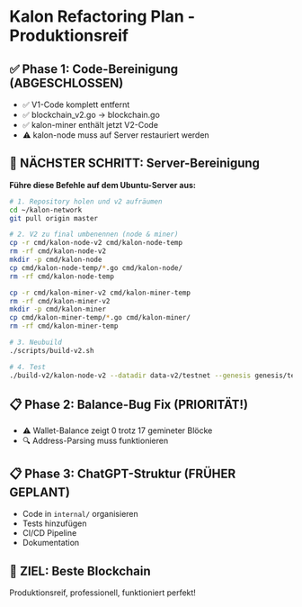 # Kalon Refactoring Plan - Produktionsreif

## ✅ Phase 1: Code-Bereinigung (ABGESCHLOSSEN)
- ✅ V1-Code komplett entfernt
- ✅ blockchain_v2.go → blockchain.go
- ✅ kalon-miner enthält jetzt V2-Code
- ⚠️ kalon-node muss auf Server restauriert werden

## 🚀 NÄCHSTER SCHRITT: Server-Bereinigung

**Führe diese Befehle auf dem Ubuntu-Server aus:**

```bash
# 1. Repository holen und v2 aufräumen
cd ~/kalon-network
git pull origin master

# 2. V2 zu final umbenennen (node & miner)
cp -r cmd/kalon-node-v2 cmd/kalon-node-temp
rm -rf cmd/kalon-node-v2
mkdir -p cmd/kalon-node
cp cmd/kalon-node-temp/*.go cmd/kalon-node/
rm -rf cmd/kalon-node-temp

cp -r cmd/kalon-miner-v2 cmd/kalon-miner-temp  
rm -rf cmd/kalon-miner-v2
mkdir -p cmd/kalon-miner
cp cmd/kalon-miner-temp/*.go cmd/kalon-miner/
rm -rf cmd/kalon-miner-temp

# 3. Neubuild
./scripts/build-v2.sh

# 4. Test
./build-v2/kalon-node-v2 --datadir data-v2/testnet --genesis genesis/testnet.json --rpc :16316 --p2p :17335
```

## 📋 Phase 2: Balance-Bug Fix (PRIORITÄT!)
- ⚠️ Wallet-Balance zeigt 0 trotz 17 gemineter Blöcke
- 🔍 Address-Parsing muss funktionieren

## 📋 Phase 3: ChatGPT-Struktur (FRÜHER GEPLANT)
- Code in `internal/` organisieren
- Tests hinzufügen
- CI/CD Pipeline
- Dokumentation

## 🎯 ZIEL: Beste Blockchain
Produktionsreif, professionell, funktioniert perfekt!

